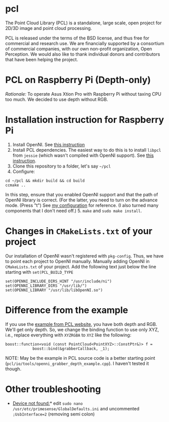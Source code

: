 pcl
===

The Point Cloud Library (PCL) is a standalone, large scale, open project for 2D/3D image and point cloud processing.

PCL is released under the terms of the BSD license, and thus free for commercial and research use. We are financially supported by a consortium of commercial companies, with our own non-profit organization, Open Perception. We would also like to thank individual donors and contributors that have been helping the project.


PCL on Raspberry Pi (Depth-only)
===
*Rationale:* To operate Asus Xtion Pro with Raspberry Pi without taxing CPU too much. We decided to use depth without RGB.

Installation instruction for Raspberry Pi
===
1. Install OpenNI. See [this instruction](https://gist.github.com/chatchavan/990d3c0a5b085dc7bae1)
2. Install PCL dependencies. The easiest way to do this is to install `libpcl` from `jessie` (which wasn't compiled with OpenNI support). See [this instruction](https://gist.github.com/chatchavan/c758f1568d35bbf6dd75).
3. Clone this repository to a folder, let's say `~/pcl`
4. Configure:

  ```
  cd ~/pcl && mkdir build && cd build
  ccmake .. 
  ```
  In this step, ensure that you enabled OpenNI support and that the path of OpenNI library is correct. (For the latter, you need to turn on the advance mode. (Press "t") See [my configuration](https://gist.github.com/chatchavan/c758f1568d35bbf6dd75#file-cmakecache-txt) for reference. (I also turned many components that I don't need off.)
5. `make` and `sudo make install`.

Changes in `CMakeLists.txt` of your project
===
Our installation of OpenNI wasn't registered with `pkg-config`. Thus, we have to point each project to OpenNI manually. Manually adding OpenNI in `CMakeLists.txt` of your project. Add the following text just below the line starting with `set(PCL_BUILD_TYPE`

```
set(OPENNI_INCLUDE_DIRS_HINT "/usr/include/ni")
set(OPENNI_LIBRARY_DIRS "/usr/lib/") 
set(OPENNI_LIBRARY "/usr/lib/libOpenNI.so")
```

Difference from the example
===
If you use the [example from PCL website](http://pointclouds.org/documentation/tutorials/openni_grabber.php), you have both depth and RGB. We'll get only depth. So, we change the binding function to use only XYZ, i.e., replace everything with `XYZRGBA` to `XYZ` like the following:

```
boost::function<void (const PointCloud<PointXYZ>::ConstPtr&)> f =
			boost::bind(&grabberCallback, _1);
```

NOTE: May be the example in PCL source code is a better starting point (`pcl/io/tools/openni_grabber_depth_example.cpp`). I haven't tested it though.


Other troubleshooting
===

* [Device not found:](http://robotica.unileon.es/mediawiki/index.php/PCL/OpenNI_troubleshooting#No_device_found_.2F_No_devices_connected)* edit `sudo nano /usr/etc/primesense/GlobalDefaults.ini` and uncommented `;UsbInterface=2` (removing semi colon)

